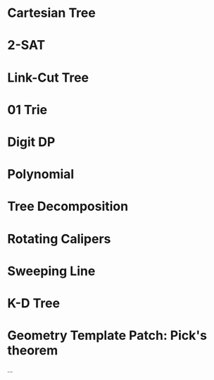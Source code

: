 # Cartesian Tree
# 2-SAT
# Link-Cut Tree
# 01 Trie
# Digit DP
# Polynomial
# Tree Decomposition
# Rotating Calipers
# Sweeping Line
# K-D Tree
# Geometry Template Patch: Pick's theorem
...
